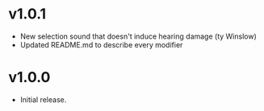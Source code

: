 # v1.0.1
* New selection sound that doesn't induce hearing damage (ty Winslow)
* Updated README.md to describe every modifier

# v1.0.0
* Initial release.
